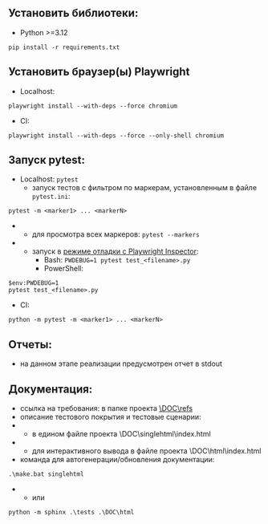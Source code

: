 Установить библиотеки:
-
- Python >=3.12 
```
pip install -r requirements.txt
```
Установить браузер(ы) Playwright
- 
- Localhost:
```
playwright install --with-deps --force chromium
```
- CI:
```
playwright install --with-deps --force --only-shell chromium
```
Запуск pytest:
-
- Localhost: `pytest`
  - запуск тестов с фильтром по маркерам, установленным в файле `pytest.ini`:
```
pytest -m <marker1> ... <markerN>
```
  - - для просмотра всех маркеров: `pytest --markers`

- - запуск в [режиме отладки с Playwright Inspector](https://www.browserstack.com/guide/playwright-debugging#:~:text=To%20launch%20your%20test%20with,using%2C%20the%20syntax%20might%20differ.&text=Once%20you%20enter%20the%20command,the%20line%20is%20being%20executed):
    - Bash:         `PWDEBUG=1 pytest test_<filename>.py`
    - PowerShell:
```
$env:PWDEBUG=1
pytest test_<filename>.py
```
- CI:
```
python -m pytest -m <marker1> ... <markerN>
```
Отчеты:
   -
   - на данном этапе реализации предусмотрен отчет в stdout

Документация:
   -
   - ссылка на требования: в папке проекта [\DOC\refs](https://github.com/sarzamas/pytest_playwright_abtasty/tree/master/DOC/refs)
   - описание тестового покрытия и тестовые сценарии: 
   - - в едином файле проекта \DOC\singlehtml\index.html
   - - для интерактивного вывода в файле проекта \DOC\html\index.html
   - команда для автогенерации/обновления документации:
```
.\make.bat singlehtml
```
- - или
```
python -m sphinx .\tests .\DOC\html
```
